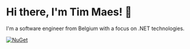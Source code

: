 # Hi there, I'm Tim Maes! :wave:

I'm a software engineer from Belgium with a focus on .NET technologies.

[![NuGet](https://img.shields.io/github/stars/Tim-Maes)](https://img.shields.io/github/stars/Tim-Maes)
